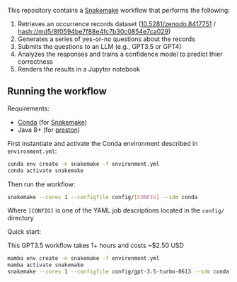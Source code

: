 This repository contains a [Snakemake](https://snakemake.github.io/) workflow that performs the following:
1. Retrieves an occurrence records dataset ([10.5281/zenodo.8417751](https://zenodo.org/doi/10.5281/zenodo.8417751) / [hash://md5/8f0594be7f88e4fc7b30c0854e7ca029](https://linker.bio/hash://md5/8f0594be7f88e4fc7b30c0854e7ca029))
1. Generates a series of yes-or-no questions about the records
1. Submits the questions to an LLM (e.g., GPT3.5 or GPT4)
1. Analyzes the responses and trains a confidence model to predict thier correctness
1. Renders the results in a Jupyter notebook

## Running the workflow
Requirements:
- [Conda](https://www.anaconda.com/download) (for [Snakemake](https://snakemake.github.io/))
- Java 8+ (for [preston](https://preston.guoda.bio/))

First instantiate and activate the Conda environment described in `environment.yml`:

```sh
conda env create -n snakemake -f environment.yml
conda activate snakemake
```

Then run the workflow:

```sh
snakemake --cores 1 --configfile config/[CONFIG] --sdm conda
```

Where `[CONFIG]` is one of the YAML job descriptions located in the `config/` directory

Quick start:

This GPT3.5 workflow takes 1+ hours and costs ~$2.50 USD

```sh
mamba env create -n snakemake -f environment.yml
mamba activate snakemake
snakemake --cores 1 --configfile config/gpt-3.5-turbo-0613 --sdm conda
```